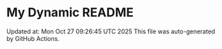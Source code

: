 # My Dynamic README
Updated at: Mon Oct 27 09:26:45 UTC 2025
This file was auto-generated by GitHub Actions.
